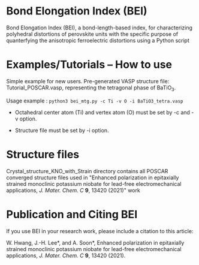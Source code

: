 # Bond Elongation Index (BEI) 
Bond Elongation Index (BEI), a bond-length-based index, for characterizing polyhedral distortions of perovskite units with the specific purpose of quanterfying the anisotropic ferroelectric distortions using a Python script

# Examples/Tutorials – How to use
Simple example for new users.
Pre-generated VASP structure file: Tutorial_POSCAR.vasp, representing the tetragonal phase of BaTiO<sub>3</sub>.

Usage example : ```python3 bei_mtg.py -c Ti -v O -i BaTiO3_tetra.vasp```

- Octahedral center atom (Ti) and vertex atom (O) must be set by -c and -v option.

- Structure file must be set by -i option.

# Structure files
Crystal_structure_KNO_with_Strain directory contains all POSCAR converged structure files used in "Enhanced polarization in epitaxially strained monoclinic potassium niobate for lead-free electromechanical applications, _J. Mater. Chem. C_ **9**, 13420 (2021)" work

# Publication and Citing BEI
If you use BEI in your research work, please include a citation to this article:

W. Hwang, J.-H. Lee*, and A. Soon*, Enhanced polarization in epitaxially strained monoclinic potassium niobate for lead-free electromechanical applications, _J. Mater. Chem. C_ **9**, 13420 (2021).
